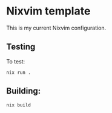 # Nixvim template

This is my current Nixvim configuration.

## Testing

To test:

```
nix run .
```

## Building:

```
nix build
```
